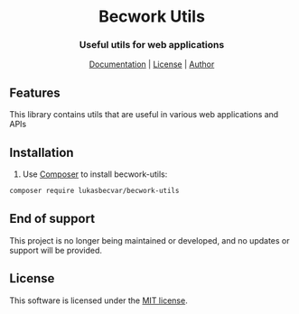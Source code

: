 # <h1 align="center">Becwork Utils</h1>
### <p align="center">Useful utils for web applications</p>
<p align="center">
    <a href="https://github.com/lukasbecvar/becwork-utils/blob/main/DOC.MD" target="_blank">Documentation</a> |
    <a href="https://github.com/lukasbecvar/becwork-utils/blob/main/LICENSE" target="_blank">License</a> |
    <a href="https://becvar.xyz" target="_blank">Author</a>
</p>

## Features
This library contains utils that are useful in various web applications and APIs

## Installation
1. Use [Composer](http://getcomposer.org) to install becwork-utils:
```bash
composer require lukasbecvar/becwork-utils
```
## End of support
This project is no longer being maintained or developed, and no updates or support will be provided.

## License
This software is licensed under the [MIT license](https://github.com/lukasbecvar/becwork-utils/blob/main/LICENSE).

